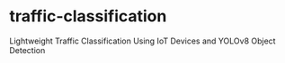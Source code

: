 # traffic-classification
Lightweight Traffic Classification Using IoT Devices and YOLOv8 Object Detection
